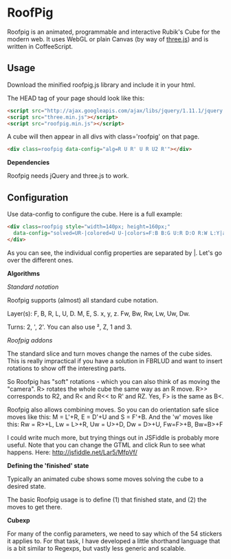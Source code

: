 RoofPig
=======

Roofpig is an animated, programmable and interactive Rubik's Cube for the modern web. It uses WebGL or plain Canvas (by way of [three.js](http://threejs.org/)) and is written in CoffeeScript.

Usage
-----

Download the minified roofpig.js library and include it in your html.

The HEAD tag of your page should look like this:

```html
<script src="http://ajax.googleapis.com/ajax/libs/jquery/1.11.1/jquery.min.js"></script>
<script src="three.min.js"></script>
<script src="roofpig.min.js"></script>
```

A cube will then appear in all divs with class='roofpig' on that page.

```html
<div class=roofpig data-config="alg=R U R' U R U2 R'"></div>
```


**Dependencies**

Roofpig needs jQuery and three.js to work.


Configuration
-------------

Use data-config to configure the cube. Here is a full example:

```html
<div class=roofpig style="width=140px; height=160px;"
  data-config="solved=UR-|colored=U U-|colors=F:B B:G U:R D:O R:W L:Y|alg=R U' F+B' R2 F'+B U' R'">
</div>
```

As you can see, the individual config properties are separated by |. Let's go over the different ones.

**Algorithms**

*Standard notation*

Roofpig supports (almost) all standard cube notation. 

Layer(s): F, B, R, L, U, D. M, E, S. x, y, z. Fw, Bw, Rw, Lw, Uw, Dw.

Turns: 2, ', 2'. You can also use ², Z, 1 and 3.


*Roofpig addons*

The standard slice and turn moves change the names of the cube sides. This is really impractical if you have a solution in FBRLUD and want to insert rotations to show off the interesting parts.

So Roofpig has "soft" rotations - which you can also think of as moving the "camera". R> rotates the whole cube the same way as an R move. R>> corresponds to R2, and R< and R<< to R' and RZ. Yes, F> is the same as B<.

Roofpig also allows combining moves. So you can do orientation safe slice moves like this: M = L'+R, E = D'+U and S = F'+B. And the 'w' moves like this: Rw = R>+L, Lw = L>+R, Uw = U>+D, Dw = D>+U, Fw=F>+B, Bw=B>+F

I could write much more, but trying things out in JSFiddle is probably more useful. Note that you can change the GTML and click Run to see what happens. Here: http://jsfiddle.net/Lar5/MfpVf/

**Defining the 'finished' state**

Typically an animated cube shows some moves solving the cube to a desired state.

The basic Roofpig usage is to define (1) that finished state, and (2) the moves to get there.

**Cubexp**

For many of the config parameters, we need to say which of the 54 stickers it applies to. For that task, I have developed a little shorthand language that is a bit similar to Regexps, but vastly less generic and scalable. 

